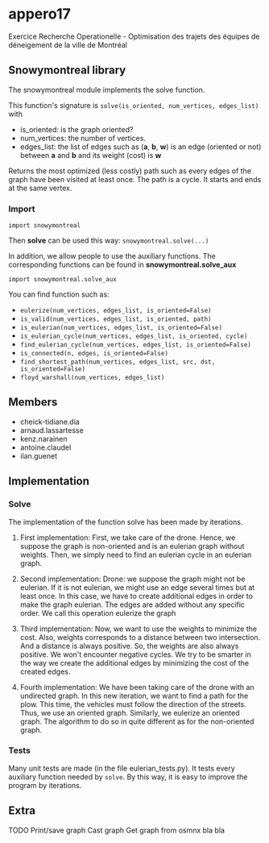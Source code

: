 # appero17
Exercice Recherche Operationelle - Optimisation des trajets des équipes de déneigement de la ville de Montréal

## Snowymontreal library

The snowymontreal module implements the solve function.

This function's signature is `solve(is_oriented, num_vertices, edges_list)` with
* is_oriented: is the graph oriented?
* num_vertices: the number of vertices.
* edges_list: the list of edges such as (**a**, **b**, **w**) is an edge (oriented or not) between **a** and **b** and its weight (cost) is **w**

Returns the most optimized (less costly) path such as every edges of the graph have been visited at least once.
The path is a cycle. It starts and ends at the same vertex.

### Import

`import snowymontreal`

Then **solve** can be used this way: `snowymontreal.solve(...)`

In addition, we allow people to use the auxiliary functions. The corresponding functions can be found in **snowymontreal.solve_aux**

`import snowymontreal.solve_aux`

You can find function such as:
* `eulerize(num_vertices, edges_list, is_oriented=False)`
* `is_valid(num_vertices, edges_list, is_oriented, path)`
* `is_eulerian(num_vertices, edges_list, is_oriented=False)`
* `is_eulerian_cycle(num_vertices, edges_list, is_oriented, cycle)`
* `find_eulerian_cycle(num_vertices, edges_list, is_oriented=False)`
* `is_connected(n, edges, is_oriented=False)`
* `find_shortest_path(num_vertices, edges_list, src, dst, is_oriented=False)`
* `floyd_warshall(num_vertices, edges_list)`

## Members

* cheick-tidiane.dia
* arnaud.lassartesse
* kenz.narainen
* antoine.claudel
* ilan.guenet

## Implementation

### Solve
    
The implementation of the function solve has been made by iterations. 
1) First implementation:
    First, we take care of the drone. Hence, we suppose the graph is 
    non-oriented and is an eulerian graph without weights. Then, we simply 
    need to find an eulerian cycle in an eulerian graph.

2) Second implementation:
    Drone: we suppose the graph might not be eulerian. If it is not 
    eulerian, we might use an edge several times but at least once. In this 
    case, we have to create additional edges in order to make the graph 
    eulerian. The edges are added without any specific order. We call this 
    operation eulerize the graph

3) Third implementation:
    Now, we want to use the weights to minimize the cost. Also, weights 
    corresponds to a distance between two intersection. And a distance is 
    always positive. So, the weights are also always positive. We won't
    encounter negative cycles.
    We try to be smarter in the way we create the additional edges by
    minimizing the cost of the created edges.

4) Fourth implementation:
    We have been taking care of the drone with an undirected graph. In 
    this new iteration, we want to find a path for the plow. This
    time, the vehicles must follow the direction of the streets. Thus, 
    we use an oriented graph. Similarly, we eulerize an oriented graph.
    The algorithm to do so in quite different as for the non-oriented graph.

### Tests

Many unit tests are made (in the file eulerian_tests.py). It tests every 
auxiliary function needed by `solve`. By this way, it is easy to improve 
the program by iterations.

## Extra

TODO
Print/save graph
Cast graph
Get graph from osmnx bla bla
